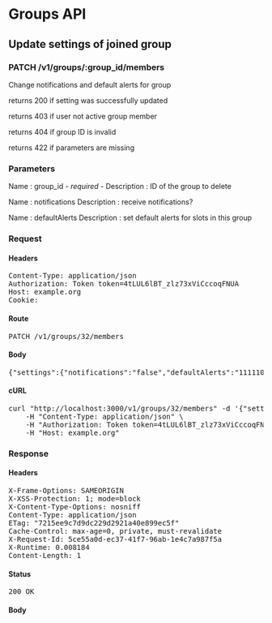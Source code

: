 # Groups API

## Update settings of joined group

### PATCH /v1/groups/:group_id/members

Change notifications and default alerts for group

returns 200 if setting was successfully updated

returns 403 if user not active group member

returns 404 if group ID is invalid

returns 422 if parameters are missing

### Parameters

Name : group_id *- required -*
Description : ID of the group to delete

Name : notifications
Description : receive notifications?

Name : defaultAlerts
Description : set default alerts for slots in this group

### Request

#### Headers

<pre>Content-Type: application/json
Authorization: Token token=4tLUL6lBT_zlz73xViCccoqFNUA
Host: example.org
Cookie: </pre>

#### Route

<pre>PATCH /v1/groups/32/members</pre>

#### Body

<pre>{"settings":{"notifications":"false","defaultAlerts":"1111100000"}}</pre>

#### cURL

<pre class="request">curl &quot;http://localhost:3000/v1/groups/32/members&quot; -d &#39;{&quot;settings&quot;:{&quot;notifications&quot;:&quot;false&quot;,&quot;defaultAlerts&quot;:&quot;1111100000&quot;}}&#39; -X PATCH \
	-H &quot;Content-Type: application/json&quot; \
	-H &quot;Authorization: Token token=4tLUL6lBT_zlz73xViCccoqFNUA&quot; \
	-H &quot;Host: example.org&quot;</pre>

### Response

#### Headers

<pre>X-Frame-Options: SAMEORIGIN
X-XSS-Protection: 1; mode=block
X-Content-Type-Options: nosniff
Content-Type: application/json
ETag: &quot;7215ee9c7d9dc229d2921a40e899ec5f&quot;
Cache-Control: max-age=0, private, must-revalidate
X-Request-Id: 5ce55a0d-ec37-41f7-96ab-1e4c7a987f5a
X-Runtime: 0.008184
Content-Length: 1</pre>

#### Status

<pre>200 OK</pre>

#### Body

<pre></pre>
